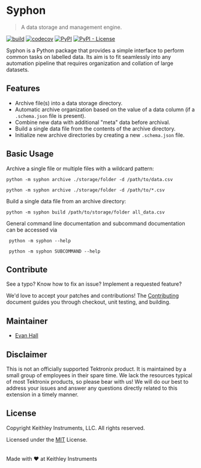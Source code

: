 # Syphon

> A data storage and management engine.

[![build](https://api.travis-ci.com/tektronix/syphon.svg?branch=master)](https://travis-ci.com/tektronix/syphon) [![codecov](https://codecov.io/gh/tektronix/syphon/branch/master/graph/badge.svg)](https://codecov.io/gh/tektronix/syphon) [![PyPI](https://img.shields.io/pypi/v/syphon.svg)](https://pypi.org/project/syphon/) [![PyPI - License](https://img.shields.io/pypi/l/syphon.svg)](https://pypi.org/project/syphon/)

Syphon is a Python package that provides a simple interface to perform common tasks on labelled data.  Its aim is to fit seamlessly into any automation pipeline that requires organization and collation of large datasets.


## Features

* Archive file(s) into a data storage directory.
* Automatic archive organization based on the value of a data column (if a `.schema.json` file is present).
* Combine new data with additional "meta" data before archival.
* Build a single data file from the contents of the archive directory.
* Initialize new archive directories by creating a new `.schema.json` file.


## Basic Usage

Archive a single file or multiple files with a wildcard pattern:
```
python -m syphon archive ./storage/folder -d /path/to/data.csv

python -m syphon archive ./storage/folder -d /path/to/*.csv
```

Build a single data file from an archive directory:
```
python -m syphon build /path/to/storage/folder all_data.csv
```

General command line documentation and subcommand documentation can be accessed via
```
 python -m syphon --help

 python -m syphon SUBCOMMAND --help
```


## Contribute

See a typo? Know how to fix an issue? Implement a requested feature?

We'd love to accept your patches and contributions! The [Contributing](CONTRIBUTING.md) document guides you through checkout, unit testing, and building.


## Maintainer

* [Evan Hall](https://github.com/ethall)


## Disclaimer

This is not an officially supported Tektronix product. It is maintained by a small group of employees in their spare time. We lack the resources typical of most Tektronix products, so please bear with us! We will do our best to address your issues and answer any questions directly related to this extension in a timely manner.


## License

Copyright Keithley Instruments, LLC. All rights reserved.

Licensed under the [MIT](License) License.
<br/>
<br/>
<br/>
Made with &#10084; at Keithley Instruments
